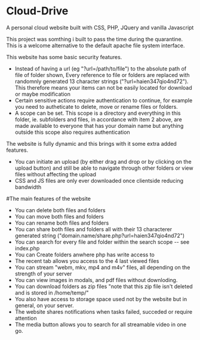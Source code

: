# Cloud-Drive
A personal cloud website built with CSS, PHP, JQuery and vanilla Javascript

This project was somthing i built to pass the time during the quarantine. This is a welcome alternative to the default apache file system interface.

This website has some basic security features.
* Instead of having a url (eg "?url=/path/to/file") to the absolute path of file of folder shown, Every reference to file or folders are replaced with randomnly generated 13 character strings ("?url=haien347qio4nd72"). This therefore means your items can not be easily located for download or maybe modification 
* Certain sensitive actions require authentication to continue, for example you need to autheticate to delete, move or rename files or folders.
* A scope can be set. This scope is a directory and everything in this folder, ie. subfolders and files, in accordance with item 2 above, are made available to everyone that has your domain name but anything outside this scope also requires authentication

The website is fully dynamic and this brings with it some extra added features.
* You can initiate an upload (by either drag and drop or by clicking on the upload button) and still be able to navigate through other folders or view files without affecting the upload
* CSS and JS files are only ever downloaded once clientside reducing bandwidth

#The main features of the website
* You can delete both files and folders
* You can move both files and folders
* You can rename both files and folders
* You can share both files and folders all with their 13 characterer generated string ("domain.name/share.php?url=haien347qio4nd72")
* You can search for every file and folder within the search scope -- see index.php
* You can Create folders anwhere php has write access to
* The recent tab allows you access to the 4 last viewed files
* You can stream "webm, mkv, mp4 and m4v" files, all depending on the strength of your server
* You can view images in modals, and pdf files without downloding.
* You can download folders as zip files "note that this zip file isn't deleted and is stored in /home/temp/"
* You also have access to storage space used not by the website but in general, on your server.
* The website shares notifications when tasks failed, succeded or require attention
* The media button allows you to search for all streamable video in one go.
